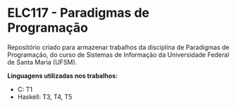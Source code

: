 # ELC117 - Paradigmas de Programação

Repositório criado para armazenar trabalhos da disciplina de Paradigmas de Programação, do curso de
Sistemas de Informação da Universidade Federal de Santa Maria (UFSM).

<b>Linguagens utilizadas nos trabalhos:</b>

- C: T1
- Haskell: T3, T4, T5
